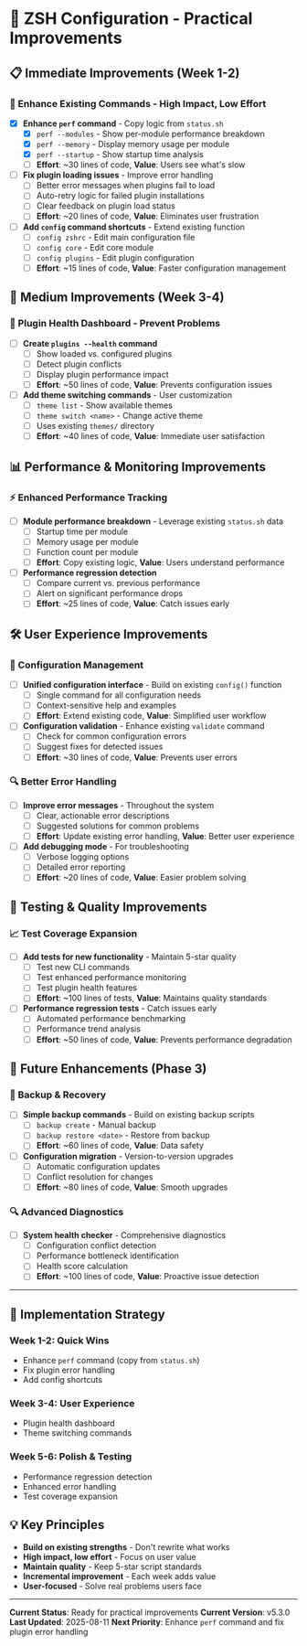# 🚀 ZSH Configuration - Practical Improvements

## 📋 Immediate Improvements (Week 1-2)

### 🚀 Enhance Existing Commands - High Impact, Low Effort
- [x] **Enhance `perf` command** - Copy logic from `status.sh`
  - [x] `perf --modules` - Show per-module performance breakdown
  - [x] `perf --memory` - Display memory usage per module
  - [x] `perf --startup` - Show startup time analysis
  - [ ] **Effort**: ~30 lines of code, **Value**: Users see what's slow
- [ ] **Fix plugin loading issues** - Improve error handling
  - [ ] Better error messages when plugins fail to load
  - [ ] Auto-retry logic for failed plugin installations
  - [ ] Clear feedback on plugin load status
  - [ ] **Effort**: ~20 lines of code, **Value**: Eliminates user frustration
- [ ] **Add `config` command shortcuts** - Extend existing function
  - [ ] `config zshrc` - Edit main configuration file
  - [ ] `config core` - Edit core module
  - [ ] `config plugins` - Edit plugin configuration
  - [ ] **Effort**: ~15 lines of code, **Value**: Faster configuration management

## 🔧 Medium Improvements (Week 3-4)

### 🔌 Plugin Health Dashboard - Prevent Problems
- [ ] **Create `plugins --health` command**
  - [ ] Show loaded vs. configured plugins
  - [ ] Detect plugin conflicts
  - [ ] Display plugin performance impact
  - [ ] **Effort**: ~50 lines of code, **Value**: Prevents configuration issues
- [ ] **Add theme switching commands** - User customization
  - [ ] `theme list` - Show available themes
  - [ ] `theme switch <name>` - Change active theme
  - [ ] Uses existing `themes/` directory
  - [ ] **Effort**: ~40 lines of code, **Value**: Immediate user satisfaction

## 📊 Performance & Monitoring Improvements

### ⚡ Enhanced Performance Tracking
- [ ] **Module performance breakdown** - Leverage existing `status.sh` data
  - [ ] Startup time per module
  - [ ] Memory usage per module
  - [ ] Function count per module
  - [ ] **Effort**: Copy existing logic, **Value**: Users understand performance
- [ ] **Performance regression detection**
  - [ ] Compare current vs. previous performance
  - [ ] Alert on significant performance drops
  - [ ] **Effort**: ~25 lines of code, **Value**: Catch issues early

## 🛠️ User Experience Improvements

### 🎯 Configuration Management
- [ ] **Unified configuration interface** - Build on existing `config()` function
  - [ ] Single command for all configuration needs
  - [ ] Context-sensitive help and examples
  - [ ] **Effort**: Extend existing code, **Value**: Simplified user workflow
- [ ] **Configuration validation** - Enhance existing `validate` command
  - [ ] Check for common configuration errors
  - [ ] Suggest fixes for detected issues
  - [ ] **Effort**: ~30 lines of code, **Value**: Prevents user errors

### 🔍 Better Error Handling
- [ ] **Improve error messages** - Throughout the system
  - [ ] Clear, actionable error descriptions
  - [ ] Suggested solutions for common problems
  - [ ] **Effort**: Update existing error handling, **Value**: Better user experience
- [ ] **Add debugging mode** - For troubleshooting
  - [ ] Verbose logging options
  - [ ] Detailed error reporting
  - [ ] **Effort**: ~20 lines of code, **Value**: Easier problem solving

## 🧪 Testing & Quality Improvements

### 📈 Test Coverage Expansion
- [ ] **Add tests for new functionality** - Maintain 5-star quality
  - [ ] Test new CLI commands
  - [ ] Test enhanced performance monitoring
  - [ ] Test plugin health features
  - [ ] **Effort**: ~100 lines of tests, **Value**: Maintains quality standards
- [ ] **Performance regression tests** - Catch issues early
  - [ ] Automated performance benchmarking
  - [ ] Performance trend analysis
  - [ ] **Effort**: ~50 lines of code, **Value**: Prevents performance degradation

## 🎨 Future Enhancements (Phase 3)

### 💾 Backup & Recovery
- [ ] **Simple backup commands** - Build on existing backup scripts
  - [ ] `backup create` - Manual backup
  - [ ] `backup restore <date>` - Restore from backup
  - [ ] **Effort**: ~60 lines of code, **Value**: Data safety
- [ ] **Configuration migration** - Version-to-version upgrades
  - [ ] Automatic configuration updates
  - [ ] Conflict resolution for changes
  - [ ] **Effort**: ~80 lines of code, **Value**: Smooth upgrades

### 🔍 Advanced Diagnostics
- [ ] **System health checker** - Comprehensive diagnostics
  - [ ] Configuration conflict detection
  - [ ] Performance bottleneck identification
  - [ ] Health score calculation
  - [ ] **Effort**: ~100 lines of code, **Value**: Proactive issue detection

---

## 🎯 **Implementation Strategy**

### **Week 1-2: Quick Wins**
- Enhance `perf` command (copy from `status.sh`)
- Fix plugin error handling
- Add config shortcuts

### **Week 3-4: User Experience**
- Plugin health dashboard
- Theme switching commands

### **Week 5-6: Polish & Testing**
- Performance regression detection
- Enhanced error handling
- Test coverage expansion

## 💡 **Key Principles**

- **Build on existing strengths** - Don't rewrite what works
- **High impact, low effort** - Focus on user value
- **Maintain quality** - Keep 5-star script standards
- **Incremental improvement** - Each week adds value
- **User-focused** - Solve real problems users face

---

**Current Status**: Ready for practical improvements
**Current Version**: v5.3.0
**Last Updated**: 2025-08-11
**Next Priority**: Enhance `perf` command and fix plugin error handling 